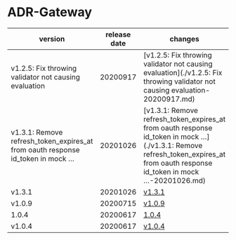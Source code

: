 # ADR-Gateway	


|version|release date|changes|
|---|---|---|
|v1.2.5: Fix throwing validator not causing evaluation|20200917|[v1.2.5: Fix throwing validator not causing evaluation](./v1.2.5: Fix throwing validator not causing evaluation-20200917.md)|
|v1.3.1: Remove refresh_token_expires_at from oauth response id_token in mock …|20201026|[v1.3.1: Remove refresh_token_expires_at from oauth response id_token in mock …](./v1.3.1: Remove refresh_token_expires_at from oauth response id_token in mock …-20201026.md)|
|v1.3.1|20201026|[v1.3.1](./v1.3.1-20201026.md)|
|v1.0.9|20200715|[v1.0.9](./v1.0.9-20200715.md)|
|1.0.4|20200617|[1.0.4](./1.0.4-20200617.md)|
|v1.0.4|20200617|[v1.0.4](./v1.0.4-20200617.md)|
